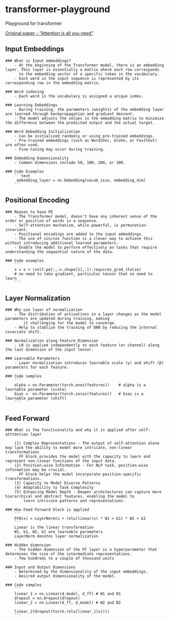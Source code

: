 # transformer-playground
Playground for transformer

[Original paper - "Attention is all you need"](https://arxiv.org/abs/1706.03762)

## Input Embeddings 

    ### What is Input embeddings?
        - At the beginning of the Transformer model, there is an embedding layer. This layer is essentially a matrix where each row corresponds
          to the embedding vector of a specific token in the vocabulary.
        - Each word in the input sequence is represented by its corresponding row in the embedding matrix.

    ### Word indexing
        - Each word in the vocabulary is assigned a unique index.

    ### Learning Embeddings
        - During training, the parameters (weights) of the embedding layer are learned through backpropagation and gradient descent.
        - The model adjusts the values in the embedding matrix to minimize the difference between the predicted output and the actual target.

    ### Word Embedding Initialization
        - Can be initialized randomly or using pre-trained embeddings.
        - Pre-trained embeddings (such as Word2Vec, GloVe, or FastText) are often used.
        - Fine-tuning may occur during training.

    ### Embedding Dimensionality
        - Common dimensions include 50, 100, 200, or 300.

    ### Code Examples
		```text
         embedding_layer = nn.Embedding(vocab_size, embedding_dim)
		```
## Positional Encoding 

    ### Reason to have PE
        - The Transformer model, doesn't have any inherent sense of the order or position of words in a sequence.
        - Self-attention mechanism, while powerful, is permutation-invariant.
        - Positional encodings are added to the input embeddings.
        - The use of sin/cos function is a clever way to achieve this without introducing additional learned parameters.
        - Enable the model to perform effectively on tasks that require understanding the sequential nature of the data.

    ### Code examples
		```
        x = x + (self.pe[:,:x.shape[1],:]).requires_grad_(False)
        # no need to take gradient, particular tensor that no need to learn
		```
## Layer Normalization

    ### Why use layer of normalization
        - The distribution of activations in a layer changes as the model parameters are updated during training, making
            it challenging for the model to converge.
        - Help to stablize the training of DNN by reducing the internal covariate shift.

    ### Normalization along Feature Dimension
        - LN is applied independently to each feature (or channel) along the last dimension of the input tensor.

    ### Learnable Parameters
        - Layer normalization introduces learnable scale (γ) and shift (β) parameters for each feature.

    ### Code samples
	 	```
        alpha = nn.Parameter(torch.ones(features))    # alpha is a learnable parameter (scale)
        bias =  nn.Parameter(torch.zeros(features))   # bias is a learnable parameter (shift)
		```
## Feed Forward 

    ### What is the functioinality and why it is applied after self-atttention layer
    
        (1) Complex Representations - The output of self-attention alone may lack the ability to model more intricate, non-linear transformations
          FF block provides the model with the capacity to learn and represent non-linear functions of the input data.
        (2) Position-wise Information - For NLP task, position-wise information may be crucial.
          FF block helps the model incorporate position-specific transformations.
        (3) Capacity to Model Diverse Patterns
        (4) Adaptability to Task Complexity
        (5) Enhancing Model Depth - Deeper architectures can capture more hierarchical and abstract features, enabling the model to
            learn intricate patterns and representations.

    ### How Feed Forward block is applied
		```
        FFN(x) = LayerNorm(x + relu(linear(x) * W1 + b1) * W2 + b2
		```
        Linear is the linear transformation
        W1, b1, W2, b2 are learnable parameters
        LayerNorm denotes layer normalization

    ### Hidden dimension
        - The hidden dimension of the FF layer is a hyperparameter that determines the size of the intermediate representations.
        - few hundreds to a couple of thousand units
   
    ### Input and Output Dimensions
        - Determined by the dimensionality of the input embeddings.
        - Desired output dimensionality of the model.

    ### Code samples
		```
        linear_1 = nn.Linear(d_model, d_ff) # W1 and B1
        dropout = nn.Dropout(dropout)
        linear_2 = nn.Linear(d_ff, d_model) # W2 and B2

        linear_2(dropout(torch.relu(linear_1(x))))
		```
